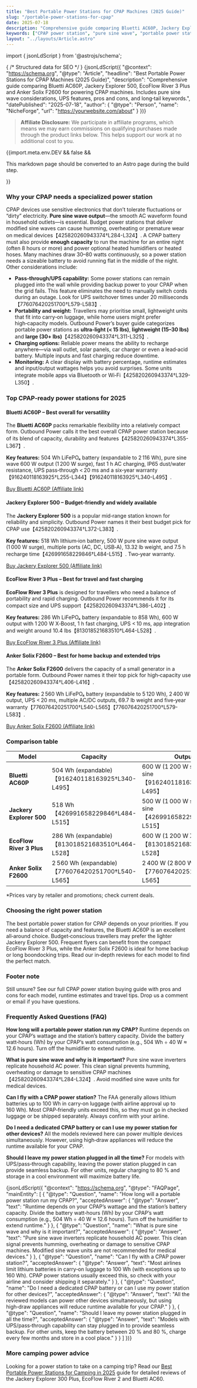 ```yaml
---
title: "Best Portable Power Stations for CPAP Machines (2025 Guide)"
slug: "/portable-power-stations-for-cpap"
date: 2025-07-18
description: "Comprehensive guide comparing Bluetti AC60P, Jackery Explorer 500, EcoFlow River 3 Plus and Anker Solix F2600 for powering CPAP machines. Includes pure sine wave considerations, UPS features, pros and cons, and long‑tail keywords."
keywords: ["CPAP power station", "pure sine wave", "portable power station", "Bluetti AC60P", "EcoFlow River 3 Plus", "Jackery Explorer 500", "Anker Solix F2600", "CPAP camping battery"]
layout: "../layouts/Article.astro"
---
```


import { jsonLdScript } from '@astrojs/schema';

{ /* Structured data for SEO */ }
{jsonLdScript({
  "@context": "https://schema.org",
  "@type": "Article",
  "headline": "Best Portable Power Stations for CPAP Machines (2025 Guide)",
  "description": "Comprehensive guide comparing Bluetti AC60P, Jackery Explorer 500, EcoFlow River 3 Plus and Anker Solix F2600 for powering CPAP machines. Includes pure sine wave considerations, UPS features, pros and cons, and long‑tail keywords.",
  "datePublished": "2025-07-18",
  "author": {
    "@type": "Person",
    "name": "NicheForge",
    "url": "https://yourwebsite.com/about"
  }
})}

> **Affiliate Disclosure:** We participate in affiliate programs, which means we may earn commissions on qualifying purchases made through the product links below. This helps support our work at no additional cost to you.

{{import.meta.env.DEV && false && <p>This markdown page should be converted to an Astro page during the build step.</p>}}

<!-- The article content begins here. -->

### Why your CPAP needs a specialized power station

CPAP devices use sensitive electronics that don’t tolerate fluctuations or “dirty” electricity. **Pure sine wave output**—the smooth AC waveform found in household outlets—is essential. Budget power stations that deliver modified sine waves can cause humming, overheating or premature wear on medical devices【425820260943374†L284-L324】. A CPAP battery must also provide **enough capacity** to run the machine for an entire night (often 8 hours or more) and power optional heated humidifiers or heated hoses. Many machines draw 30–80 watts continuously, so a power station needs a sizeable battery to avoid running flat in the middle of the night. Other considerations include:

- **Pass‑through/UPS capability:** Some power stations can remain plugged into the wall while providing backup power to your CPAP when the grid fails. This feature eliminates the need to manually switch cords during an outage. Look for UPS switchover times under 20 milliseconds【776076420251700†L579-L583】.
- **Portability and weight:** Travellers may prioritise small, lightweight units that fit into carry‑on luggage, while home users might prefer high‑capacity models. Outbound Power’s buyer guide categorizes portable power stations as **ultra‑light (< 15 lbs)**, **lightweight (15–30 lbs)** and **large (30+ lbs)**【425820260943374†L311-L325】.
- **Charging options:** Reliable power means the ability to recharge anywhere—via wall outlet, solar panels, car charger or even a lead‑acid battery. Multiple inputs and fast charging reduce downtime.
- **Monitoring:** A clear display with battery percentage, runtime estimates and input/output wattages helps you avoid surprises. Some units integrate mobile apps via Bluetooth or Wi‑Fi【425820260943374†L329-L350】.

### Top CPAP‑ready power stations for 2025

#### Bluetti AC60P – Best overall for versatility

The **Bluetti AC60P** packs remarkable flexibility into a relatively compact form. Outbound Power calls it the best overall CPAP power station because of its blend of capacity, durability and features【425820260943374†L355-L367】.

**Key features:** 504 Wh LiFePO₄ battery (expandable to 2 116 Wh), pure sine wave 600 W output (1 200 W surge), fast 1 h AC charging, IP65 dust/water resistance, UPS pass‑through < 20 ms and a six‑year warranty【916240118163925†L255-L344】【916240118163925†L340-L495】.

[Buy Bluetti AC60P (Affiliate link)](https://www.bluettipower.com/products/ac60p?affid=example)

#### Jackery Explorer 500 – Budget‑friendly and widely available

The **Jackery Explorer 500** is a popular mid‑range station known for reliability and simplicity. Outbound Power names it their best budget pick for CPAP use【425820260943374†L372-L383】.

**Key features:** 518 Wh lithium‑ion battery, 500 W pure sine wave output (1 000 W surge), multiple ports (AC, DC, USB‑A), 13.32 lb weight, and 7.5 h recharge time【426991658229846†L484-L515】. Two‑year warranty.

[Buy Jackery Explorer 500 (Affiliate link)](https://www.jackery.com/products/explorer-500-portable-power-station?affid=example)

#### EcoFlow River 3 Plus – Best for travel and fast charging

**EcoFlow River 3 Plus** is designed for travellers who need a balance of portability and rapid charging. Outbound Power recommends it for its compact size and UPS support【425820260943374†L386-L402】.

**Key features:** 286 Wh LiFePO₄ battery (expandable to 858 Wh), 600 W output with 1 200 W X‑Boost, 1 h fast charging, UPS < 10 ms, app integration and weight around 10.4 lbs【813018521683510†L464-L528】.

[Buy EcoFlow River 3 Plus (Affiliate link)](https://www.ecoflow.com/us/r3-plus?affid=example)

#### Anker Solix F2600 – Best for home backup and extended trips

The **Anker Solix F2600** delivers the capacity of a small generator in a portable form. Outbound Power names it their top pick for high‑capacity use【425820260943374†L406-L416】.

**Key features:** 2 560 Wh LiFePO₄ battery (expandable to 5 120 Wh), 2 400 W output, UPS < 20 ms, multiple AC/DC outputs, 69.7 lb weight and five‑year warranty【776076420251700†L540-L565】【776076420251700†L579-L583】.

[Buy Anker Solix F2600 (Affiliate link)](https://www.anker.com/products/solix-f2600?affid=example)

### Comparison table

| Model | Capacity | Output | UPS | Weight | Price* |
|---|---|---|---|---|---|
| **Bluetti AC60P** | 504 Wh (expandable)【916240118163925†L340-L495】 | 600 W (1 200 W surge) pure sine【916240118163925†L340-L495】 | Yes, < 20 ms【916240118163925†L340-L495】 | 20.06 lbs【916240118163925†L340-L495】 | ~$549【916240118163925†L255-L344】 |
| **Jackery Explorer 500** | 518 Wh【426991658229846†L484-L515】 | 500 W (1 000 W surge) pure sine【426991658229846†L484-L515】 | No | 13.32 lbs【426991658229846†L484-L515】 | ~$499 |
| **EcoFlow River 3 Plus** | 286 Wh (expandable)【813018521683510†L464-L528】 | 600 W (1 200 W X‑Boost)【813018521683510†L464-L528】 | Yes, < 10 ms【813018521683510†L464-L528】 | 10.4 lbs【813018521683510†L464-L528】 | ~$449–499 |
| **Anker Solix F2600** | 2 560 Wh (expandable)【776076420251700†L540-L565】 | 2 400 W (2 800 W surge)【776076420251700†L540-L565】 | Yes, < 20 ms【776076420251700†L579-L583】 | 69.7 lbs【776076420251700†L540-L565】 | ~$1 999 |

\*Prices vary by retailer and promotions; check current deals.

### Choosing the right power station

The best portable power station for CPAP depends on your priorities. If you need a balance of capacity and features, the Bluetti AC60P is an excellent all‑around choice. Budget‑conscious travellers may prefer the lighter Jackery Explorer 500. Frequent flyers can benefit from the compact EcoFlow River 3 Plus, while the Anker Solix F2600 is ideal for home backup or long boondocking trips. Read our in‑depth reviews for each model to find the perfect match.

### Footer note

Still unsure? See our full CPAP power station buying guide with pros and cons for each model, runtime estimates and travel tips. Drop us a comment or email if you have questions.  



### Frequently Asked Questions (FAQ)

**How long will a portable power station run my CPAP?**  Runtime depends on your CPAP’s wattage and the station’s battery capacity. Divide the battery watt‑hours (Wh) by your CPAP’s watt consumption (e.g., 504 Wh ÷ 40 W ≈ 12.6 hours). Turn off the humidifier to extend runtime. 

**What is pure sine wave and why is it important?**  Pure sine wave inverters replicate household AC power. This clean signal prevents humming, overheating or damage to sensitive CPAP machines【425820260943374†L284-L324】. Avoid modified sine wave units for medical devices.  

**Can I fly with a CPAP power station?**  The FAA generally allows lithium batteries up to 100 Wh in carry‑on luggage (with airline approval up to 160 Wh). Most CPAP‑friendly units exceed this, so they must go in checked luggage or be shipped separately. Always confirm with your airline.  

**Do I need a dedicated CPAP battery or can I use my power station for other devices?**  All the models reviewed here can power multiple devices simultaneously. However, using high‑draw appliances will reduce the runtime available for your CPAP.  

**Should I leave my power station plugged in all the time?**  For models with UPS/pass‑through capability, leaving the power station plugged in can provide seamless backup. For other units, regular charging to 80 % and storage in a cool environment will maximize battery life.

{jsonLdScript({
  "@context": "https://schema.org",
  "@type": "FAQPage",
  "mainEntity": [
    {
      "@type": "Question",
      "name": "How long will a portable power station run my CPAP?",
      "acceptedAnswer": {
        "@type": "Answer",
        "text": "Runtime depends on your CPAP’s wattage and the station’s battery capacity. Divide the battery watt‑hours (Wh) by your CPAP’s watt consumption (e.g., 504 Wh ÷ 40 W ≈ 12.6 hours). Turn off the humidifier to extend runtime."
      }
    },
    {
      "@type": "Question",
      "name": "What is pure sine wave and why is it important?",
      "acceptedAnswer": {
        "@type": "Answer",
        "text": "Pure sine wave inverters replicate household AC power. This clean signal prevents humming, overheating or damage to sensitive CPAP machines. Modified sine wave units are not recommended for medical devices."
      }
    },
    {
      "@type": "Question",
      "name": "Can I fly with a CPAP power station?",
      "acceptedAnswer": {
        "@type": "Answer",
        "text": "Most airlines limit lithium batteries in carry‑on luggage to 100 Wh (with exceptions up to 160 Wh). CPAP power stations usually exceed this, so check with your airline and consider shipping it separately."
      }
    },
    {
      "@type": "Question",
      "name": "Do I need a dedicated CPAP battery or can I use my power station for other devices?",
      "acceptedAnswer": {
        "@type": "Answer",
        "text": "All the reviewed models can power other devices simultaneously, but using high‑draw appliances will reduce runtime available for your CPAP."
      }
    },
    {
      "@type": "Question",
      "name": "Should I leave my power station plugged in all the time?",
      "acceptedAnswer": {
        "@type": "Answer",
        "text": "Models with UPS/pass‑through capability can stay plugged in to provide seamless backup. For other units, keep the battery between 20 % and 80 %, charge every few months and store in a cool place."
      }
    }
  ]
})}

### More camping power advice

Looking for a power station to take on a camping trip? Read our [Best Portable Power Stations for Camping in 2025](/portable-power-stations-camping) guide for detailed reviews of the Jackery Explorer 300 Plus, EcoFlow River 2 and Bluetti AC60.

